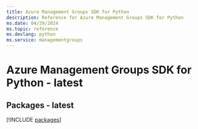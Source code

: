 ```yaml
---
title: Azure Management Groups SDK for Python
description: Reference for Azure Management Groups SDK for Python
ms.date: 04/29/2024
ms.topic: reference
ms.devlang: python
ms.service: managementgroups
---
```

# Azure Management Groups SDK for Python - latest
## Packages - latest
[!INCLUDE [packages](management-groups-index.md)]